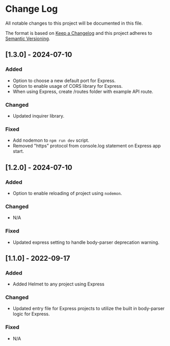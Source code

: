 # Change Log

All notable changes to this project will be documented in this file.

The format is based on [Keep a Changelog](http://keepachangelog.com/)
and this project adheres to [Semantic Versioning](http://semver.org/).

## [1.3.0] - 2024-07-10

### Added

- Option to choose a new default port for Express.
- Option to enable usage of CORS library for Express.
- When using Express, create /routes folder with example API route.

### Changed

- Updated inquirer library.

### Fixed

- Add nodemon to `npm run dev` script.
- Removed "https" protocol from console.log statement on Express app start.

## [1.2.0] - 2024-07-10

### Added

- Option to enable reloading of project using `nodemon`.

### Changed

- N/A

### Fixed

- Updated express setting to handle body-parser deprecation warning.

## [1.1.0] - 2022-09-17

### Added

- Added Helmet to any project using Express

### Changed

- Updated entry file for Express projects to utilize the built in body-parser logic for Express.

### Fixed

- N/A
